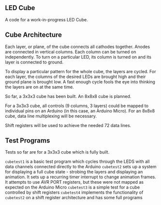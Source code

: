 LED Cube
--------

A code for a work-in-progress LED Cube.

## Cube Architecture

Each layer, or plane, of the cube connects all cathodes together. Anodes are connected in vertical columns. Each column can be turned on independently. To turn on a particular LED, its column is turned on and its layer is connected to ground.

To display a particular pattern for the whole cube, the layers are cycled. For each layer, the columns of the desired LEDs are brought high and their ground plane is brought low. A fast enough cycle fools the eye into thinking the layers are on at the same time.

So far, a 3x3x3 cube has been built. An 8x8x8 cube is planned.

For a 3x3x3 cube, all controls (9 columns, 3 layers) could be mapped to individual pins on an Arduino (in this case, an Arduino Micro). For an 8x8x8 cube, data line multiplexing will be necessary.

Shift registers will be used to achieve the needed 72 data lines.

## Test Programs

Tests so far are for a 3x3x3 cube which is fully built.

`cubetest1` is a basic test program which cycles through the LEDS with all data channels connected directly to the Arduino
`cubetest2` sets up a system for displaying a full cube state - strobing the layers and displaying an animation. It sets up a recurring timer interrupt to change animation frames. It attempts to use AVR PORT registers, but these were not mapped as expected on the Arduino Micro
`cubetest3` is a simple test for a cube controlled by shift registers
`cubetest4` implements the functionality of `cubetest2` on a shift register architecture and has some full programs
